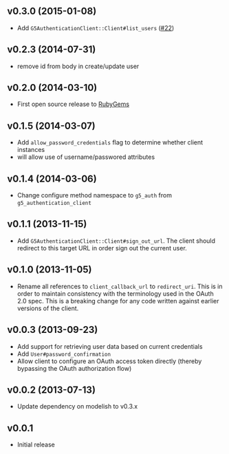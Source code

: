 ## v0.3.0 (2015-01-08)

* Add `G5AuthenticationClient::Client#list_users`
  ([#22](https://github.com/G5/g5_authentication_client/pull/22))

## v0.2.3 (2014-07-31)

* remove id from body in create/update user

## v0.2.0 (2014-03-10)

* First open source release to [RubyGems](http://rubygems.org/)

## v0.1.5 (2014-03-07)

* Add `allow_password_credentials` flag to determine whether client instances
* will allow use of username/passwored attributes

## v0.1.4 (2014-03-06)

* Change configure method namespace to `g5_auth` from `g5_authentication_client`

## v0.1.1 (2013-11-15)

* Add `G5AuthenticationClient::Client#sign_out_url`. The client should
  redirect to this target URL in order sign out the current user.

## v0.1.0 (2013-11-05)

* Rename all references to `client_callback_url` to `redirect_uri`.
  This is in order to maintain consistency with the terminology used
  in the OAuth 2.0 spec. This is a breaking change for any code written
  against earlier versions of the client.

## v0.0.3 (2013-09-23)

* Add support for retrieving user data based on current credentials
* Add `User#password_confirmation`
* Allow client to configure an OAuth access token directly (thereby
  bypassing the OAuth authorization flow)

## v0.0.2 (2013-07-13)

* Update dependency on modelish to v0.3.x

## v0.0.1

* Initial release
